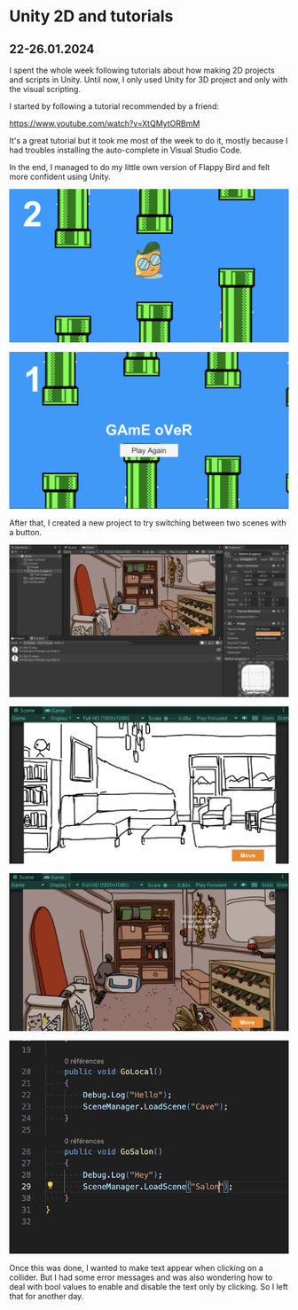 # Unity 2D and tutorials

## 22-26.01.2024

I spent the whole week following tutorials about how making 2D projects and scripts in Unity. Until now, I only used Unity for 3D project and only with the visual scripting.

I started by following a tutorial recommended by a friend:

https://www.youtube.com/watch?v=XtQMytORBmM

It's a great tutorial but it took me most of the week to do it, mostly because I had troubles installing the auto-complete in Visual Studio Code.

In the end, I managed to do my little own version of Flappy Bird and felt more confident using Unity.

![](images/20240122-26/flappylemon1.png)

![](images/20240122-26/flappylemon2.png)

After that, I created a new project to try switching between two scenes with a button.

![](images/20240122-26/unity.png)

![](images/20240122-26/livingroom.png)

![](images/20240122-26/cave.png)

![](images/20240122-26/scriptscenes.png)

Once this was done, I wanted to make text appear when clicking on a collider. But I had some error messages and was also wondering how to deal with bool values to enable and disable the text only by clicking. So I left that for another day.
